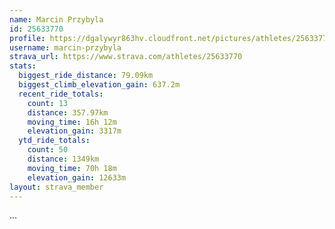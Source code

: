 ```yaml
---
name: Marcin Przybyla
id: 25633770
profile: https://dgalywyr863hv.cloudfront.net/pictures/athletes/25633770/12947173/2/large.jpg
username: marcin-przybyla
strava_url: https://www.strava.com/athletes/25633770
stats:
  biggest_ride_distance: 79.09km
  biggest_climb_elevation_gain: 637.2m
  recent_ride_totals:
    count: 13
    distance: 357.97km
    moving_time: 16h 12m
    elevation_gain: 3317m
  ytd_ride_totals:
    count: 50
    distance: 1349km
    moving_time: 70h 18m
    elevation_gain: 12633m
layout: strava_member
--- 
```

...
